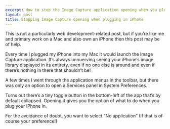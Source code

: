 ```yaml
---
excerpt: How to stop the Image Capture application opening when you plug your iPhone into your Mac.
layout: post
title: Stopping Image Capture opening when plugging in iPhone
---
```

<p class="lead">This is not a particularly web development-related post, but if you’re like me and primary work on a Mac and also own an iPhone then this post may be of help.</p>

Every time I plugged my iPhone into my Mac it would launch the Image Capture application.
It’s always unnuerving seeing your iPhone’s image library displayed in its entirety, even if no one else is around and even if there’s nothing in there that shouldn’t be!

A few times I went through the application menus in the toolbar, but there was only an option to open a Services panel in System Preferences.

Turns out there’s a tiny toggle button in the bottom-left of the app that’s by default collapsed.
Opening it gives you the option of what to do when you plug your iPhone in.

For the avoidance of doubt, you want to select “No application” (If that is of course your preference!)
